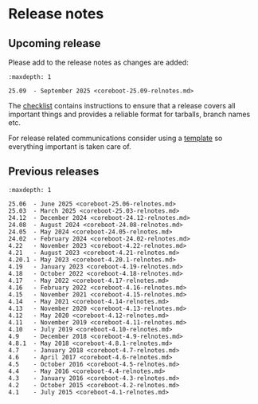 # Release notes

## Upcoming release

Please add to the release notes as changes are added:
```{toctree}
:maxdepth: 1

25.09  - September 2025 <coreboot-25.09-relnotes.md>
```

The [checklist] contains instructions to ensure that a release covers all
important things and provides a reliable format for tarballs, branch
names etc.

For release related communications consider using a [template] so everything
important is taken care of.


## Previous releases

```{toctree}
:maxdepth: 1

25.06  - June 2025 <coreboot-25.06-relnotes.md>
25.03  - March 2025 <coreboot-25.03-relnotes.md>
24.12  - December 2024 <coreboot-24.12-relnotes.md>
24.08  - August 2024 <coreboot-24.08-relnotes.md>
24.05  - May 2024 <coreboot-24.05-relnotes.md>
24.02  - February 2024 <coreboot-24.02-relnotes.md>
4.22   - November 2023 <coreboot-4.22-relnotes.md>
4.21   - August 2023 <coreboot-4.21-relnotes.md>
4.20.1 - May 2023 <coreboot-4.20.1-relnotes.md>
4.19   - January 2023 <coreboot-4.19-relnotes.md>
4.18   - October 2022 <coreboot-4.18-relnotes.md>
4.17   - May 2022 <coreboot-4.17-relnotes.md>
4.16   - February 2022 <coreboot-4.16-relnotes.md>
4.15   - November 2021 <coreboot-4.15-relnotes.md>
4.14   - May 2021 <coreboot-4.14-relnotes.md>
4.13   - November 2020 <coreboot-4.13-relnotes.md>
4.12   - May 2020 <coreboot-4.12-relnotes.md>
4.11   - November 2019 <coreboot-4.11-relnotes.md>
4.10   - July 2019 <coreboot-4.10-relnotes.md>
4.9    - December 2018 <coreboot-4.9-relnotes.md>
4.8.1  - May 2018 <coreboot-4.8.1-relnotes.md>
4.7    - January 2018 <coreboot-4.7-relnotes.md>
4.6    - April 2017 <coreboot-4.6-relnotes.md>
4.5    - October 2016 <coreboot-4.5-relnotes.md>
4.4    - May 2016 <coreboot-4.4-relnotes.md>
4.3    - January 2016 <coreboot-4.3-relnotes.md>
4.2    - October 2015 <coreboot-4.2-relnotes.md>
4.1    - July 2015 <coreboot-4.1-relnotes.md>
```


[checklist]: checklist.md
[template]: templates.md
